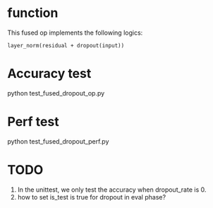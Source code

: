 # function
This fused op implements the following logics:
```
layer_norm(residual + dropout(input))
```

# Accuracy test
python test_fused_dropout_op.py

# Perf test
python test_fused_dropout_perf.py


# TODO
1. In the unittest, we only test the accuracy when dropout_rate is 0.
2. how to set is_test is true for dropout in eval phase?
